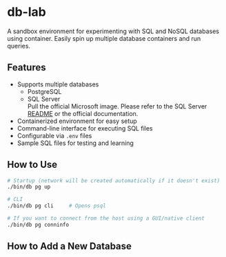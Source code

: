 # db-lab

A sandbox environment for experimenting with SQL and NoSQL databases using container. Easily spin up multiple database containers and run queries.

## Features

- Supports multiple databases
  - PostgreSQL  
  - SQL Server  
    Pull the official Microsoft image. Please refer to the SQL Server [README](./engines/sqlserver/README.md) or the official documentation.
- Containerized environment for easy setup
- Command-line interface for executing SQL files
- Configurable via `.env` files
- Sample SQL files for testing and learning

## How to Use

```sh
# Startup (network will be created automatically if it doesn't exist)
./bin/db pg up

# CLI
./bin/db pg cli     # Opens psql

# If you want to connect from the host using a GUI/native client
./bin/db pg conninfo
```

## How to Add a New Database

